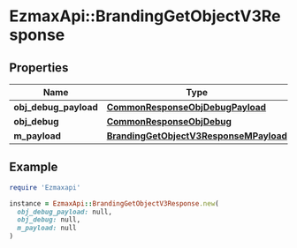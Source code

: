 # EzmaxApi::BrandingGetObjectV3Response

## Properties

| Name | Type | Description | Notes |
| ---- | ---- | ----------- | ----- |
| **obj_debug_payload** | [**CommonResponseObjDebugPayload**](CommonResponseObjDebugPayload.md) |  |  |
| **obj_debug** | [**CommonResponseObjDebug**](CommonResponseObjDebug.md) |  | [optional] |
| **m_payload** | [**BrandingGetObjectV3ResponseMPayload**](BrandingGetObjectV3ResponseMPayload.md) |  |  |

## Example

```ruby
require 'Ezmaxapi'

instance = EzmaxApi::BrandingGetObjectV3Response.new(
  obj_debug_payload: null,
  obj_debug: null,
  m_payload: null
)
```

